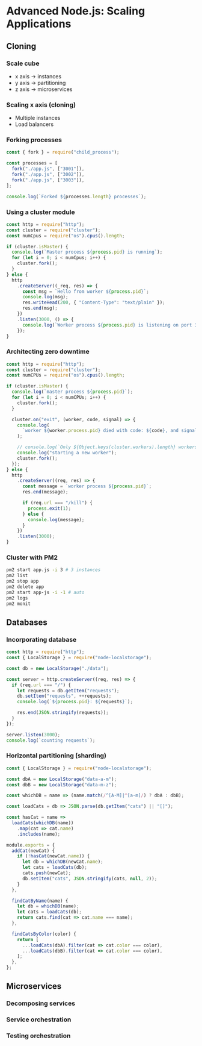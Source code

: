 # Advanced Node.js: Scaling Applications

## Cloning

### Scale cube

- x axis -> instances
- y axis -> partitioning
- z axis -> microservices

### Scaling x axis (cloning)

- Multiple instances
- Load balancers

### Forking processes

```js
const { fork } = require("child_process");

const processes = [
  fork("./app.js", ["3001"]),
  fork("./app.js", ["3002"]),
  fork("./app.js", ["3003"]),
];

console.log(`Forked ${processes.length} processes`);
```

### Using a cluster module

```js
const http = require("http");
const cluster = require("cluster");
const numCpus = require("os").cpus().length;

if (cluster.isMaster) {
  console.log(`Master process ${process.pid} is running`);
  for (let i = 0; i < numCpus; i++) {
    cluster.fork();
  }
} else {
  http
    .createServer((_req, res) => {
      const msg = `Hello from worker ${process.pid}`;
      console.log(msg);
      res.writeHead(200, { "Content-Type": "text/plain" });
      res.end(msg);
    })
    .listen(3000, () => {
      console.log(`Worker process ${process.pid} is listening on port 3000`);
    });
}
```

### Architecting zero downtime

```js
const http = require("http");
const cluster = require("cluster");
const numCPUs = require("os").cpus().length;

if (cluster.isMaster) {
  console.log(`master process ${process.pid}`);
  for (let i = 0; i < numCPUs; i++) {
    cluster.fork();
  }

  cluster.on("exit", (worker, code, signal) => {
    console.log(
      `worker ${worker.process.pid} died with code: ${code}, and signal: ${signal}`
    );

    // console.log(`Only ${Object.keys(cluster.workers).length} workers left`);
    console.log("starting a new worker");
    cluster.fork();
  });
} else {
  http
    .createServer((req, res) => {
      const message = `worker process ${process.pid}`;
      res.end(message);

      if (req.url === "/kill") {
        process.exit(1);
      } else {
        console.log(message);
      }
    })
    .listen(3000);
}
```

### Cluster with PM2

```sh
pm2 start app.js -i 3 # 3 instances
pm2 list
pm2 stop app
pm2 delete app
pm2 start app-js -i -1 # auto
pm2 logs
pm2 monit
```

## Databases

### Incorporating database

```js
const http = require("http");
const { LocalStorage } = require("node-localstorage");

const db = new LocalStorage("./data");

const server = http.createServer((req, res) => {
  if (req.url === "/") {
    let requests = db.getItem("requests");
    db.setItem("requests", ++requests);
    console.log(`${process.pid}: ${requests}`);

    res.end(JSON.stringify(requests));
  }
});

server.listen(3000);
console.log(`counting requests`);
```

### Horizontal partitioning (sharding)

```js
const { LocalStorage } = require("node-localstorage");

const dbA = new LocalStorage("data-a-m");
const dbB = new LocalStorage("data-m-z");

const whichDB = name => (name.match(/^[A-M]|^[a-m]/) ? dbA : dbB);

const loadCats = db => JSON.parse(db.getItem("cats") || "[]");

const hasCat = name =>
  loadCats(whichDB(name))
    .map(cat => cat.name)
    .includes(name);

module.exports = {
  addCat(newCat) {
    if (!hasCat(newCat.name)) {
      let db = whichDB(newCat.name);
      let cats = loadCats(db);
      cats.push(newCat);
      db.setItem("cats", JSON.stringify(cats, null, 2));
    }
  },

  findCatByName(name) {
    let db = whichDB(name);
    let cats = loadCats(db);
    return cats.find(cat => cat.name === name);
  },

  findCatsByColor(color) {
    return [
      ...loadCats(dbA).filter(cat => cat.color === color),
      ...loadCats(dbB).filter(cat => cat.color === color),
    ];
  },
};
```

## Microservices

### Decomposing services

### Service orchestration

### Testing orchestration